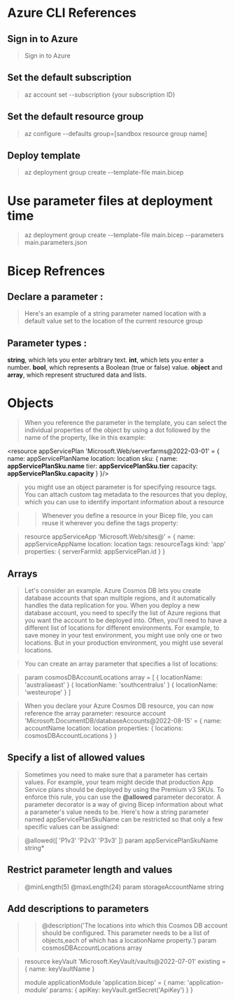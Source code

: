 # Azure CLI References

## Sign in to Azure
>Sign in to Azure

## Set the default subscription
> az account set --subscription {your subscription ID}

## Set the default resource group
>az configure --defaults group=[sandbox resource group name]

## Deploy template
>az deployment group create --template-file main.bicep

# Use parameter files at deployment time
>az deployment group create --template-file main.bicep --parameters main.parameters.json

# Bicep Refrences
## Declare a parameter : 
<param environmentName string/>
<param environmentName string = 'dev'/>

>Here's an example of a string parameter named location with a default value set to the location of the current resource group
<param location string = resourceGroup().location/>

## Parameter types :
**string**, which lets you enter arbitrary text.
**int**, which lets you enter a number.
**bool**, which represents a Boolean (true or false) value.
**object** and __array__, which represent structured data and lists.

# Objects
<param appServicePlanSku object = {
  name: 'F1'
  tier: 'Free'
  capacity: 1
}/>

>When you reference the parameter in the template, you can select the individual properties of the object by using a dot followed by the name of the property, like in this example:

<resource appServicePlan 'Microsoft.Web/serverfarms@2022-03-01' = {
  name: appServicePlanName
  location: location
  sku: {
    name: **appServicePlanSku.name**
    tier: **appServicePlanSku.tier**
    capacity: **appServicePlanSku.capacity**
  }
}/>

>you might use an object parameter is for specifying resource tags. You can attach custom tag metadata to the resources that you deploy, which you can use to identify important information about a resource
<param resourceTags object = {
  EnvironmentName: 'Test'
  CostCenter: '1000100'
  Team: 'Human Resources'
}/>

>>Whenever you define a resource in your Bicep file, you can reuse it wherever you define the tags property:

>resource appServiceApp 'Microsoft.Web/sites@' = {
>  name: appServiceAppName
>  location: location
>  tags: resourceTags
>  kind: 'app'
>  properties: {
>    serverFarmId: appServicePlan.id
>  }
>}

## Arrays
>Let's consider an example. Azure Cosmos DB lets you create database accounts that span multiple regions, and it automatically handles the data replication for you. When you deploy a new database account, you need to specify the list of Azure regions that you want the account to be deployed into. Often, you'll need to have a different list of locations for different environments. For example, to save money in your test environment, you might use only one or two locations. But in your production environment, you might use several locations.

>You can create an array parameter that specifies a list of locations:

>param cosmosDBAccountLocations array = [
>  {
>    locationName: 'australiaeast'
>  }
>  {
>    locationName: 'southcentralus'
>  }
>  {
>    locationName: 'westeurope'
>  }
>]

>When you declare your Azure Cosmos DB resource, you can now reference the array parameter:
>resource account 'Microsoft.DocumentDB/databaseAccounts@2022-08-15' = {
>  name: accountName
>  location: location
>  properties: {
>   locations: cosmosDBAccountLocations
>  }
>}

## Specify a list of allowed values

>Sometimes you need to make sure that a parameter has certain values. For example, your team might decide that production App Service plans should be deployed by using the Premium v3 SKUs. To enforce this rule, you can use the **@allowed** parameter decorator. A parameter decorator is a way of giving Bicep information about what a parameter's value needs to be. Here's how a string parameter named appServicePlanSkuName can be restricted so that only a few specific values can be assigned:

>@allowed([
>  'P1v3'
>  'P2v3'
>  'P3v3'
>])
param appServicePlanSkuName string*

## Restrict parameter length and values

>@minLength(5)
>@maxLength(24)
>param storageAccountName string

## Add descriptions to parameters

>>@description('The locations into which this Cosmos DB account should be configured. This parameter needs to be a list of objects,each of which has a locationName property.') 
>>param cosmosDBAccountLocations array

>resource keyVault 'Microsoft.KeyVault/vaults@2022-07-01' existing = {
>  name: keyVaultName
>}
>
>module applicationModule 'application.bicep' = {
>  name: 'application-module'
>  params: {
>    apiKey: keyVault.getSecret('ApiKey')
>  }
>}